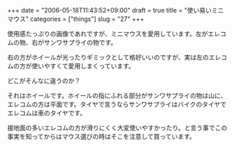 +++
date = "2006-05-18T11:43:52+09:00"
draft = true
title = "使い易いミニマウス"
categories = ["things"]
slug = "27"
+++

使用感たっぷりの画像であれですが、ミニマウスを愛用しています。左がエレコムの物、右がサンワサプライの物です。

右の方がホイールが光ったりギミックとして格好いいのですが、実は左のエレコムの方が使いやすくて愛用しまくっています。

どこがそんなに違うのか？

それはホイールです。ホイールの指にふれる部分がサンワサプライの物は山に、エレコムの方は平面です。タイヤで言うならサンワサプライはバイクのタイヤでエレコムは車のタイヤです。

接地面の多いエレコムの方が滑りにくく大変使いやすかったり。と言う事でこの事実を知ってからはマウス選びの時はそこを注意して買っています。


